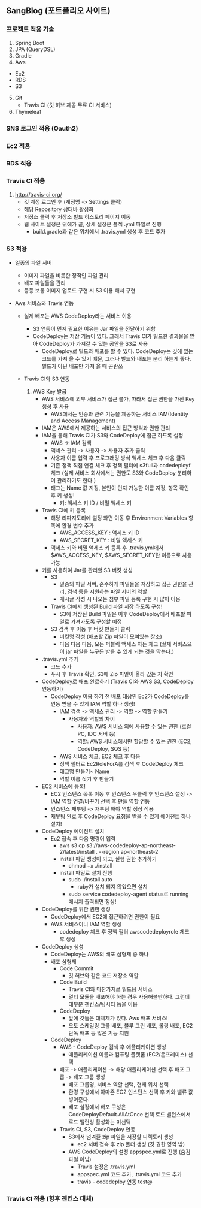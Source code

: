 ## SangBlog (포트폴리오 사이트)
### 프로젝트 적용 기술
1. Spring Boot
2. JPA (QueryDSL)
3. Gradle
4. Aws
  - Ec2
  - RDS
  - S3
5. Git
   - Travis CI (깃 허브 제공 무료 CI 서비스)
6. Thymeleaf

### SNS 로그인 적용 (Oauth2)
### Ec2 적용
### RDS 적용
### Travis CI 적용
1. http://travis-ci.org/
   - 깃 계정 로그인 후 (계정명 -> Settings 클릭)
   - 해당 Repository 상태바 활성화 
   - 저장소 클릭 후 저장소 빌드 히스토리 페이지 이동
   - 웹 사이트 설정은 위에가 끝, 상세 설정은 플젝 .yml 파일로 진행
     - build.gradle과 같은 위치에서 .travis.yml 생성 후 코드 추가
      
### S3 적용     
- 일종의 파일 서버  
  - 이미지 파일을 비롯한 정적인 파일 관리
  - 배포 파일들을 관리 
  - 등등 보통 이미지 업로드 구현 시 S3 이용 해서 구현
  
- Aws 서비스와 Travis 연동
  - 실제 배포는 AWS CodeDeploy라는 서비스 이용
    - S3 연동이 먼저 필요한 이유는 Jar 파일을 전달하기 위함
    - CodeDeploy는 저장 기능이 없다. 그래서 Travis CI가 빌드한 결과물을 받아 CodeDeploy가 가져갈 수 있는 공안을 S3로 사용
      - CodeDeploy로 빌드와 배포를 할 수 있다. CodeDeploy는 깃에 있는 코드를 가져 올 수 있기 떄문, 그러나 빌드와 배포는 분리 하는게 좋다. 빌드가 아닌 배포만 가져 올 때 곤란쓰
      
  - Travis CI와 S3 연동
    1. AWS Key 발급
       - AWS 서비스에 외부 서비스가 접근 불가, 따라서 접근 권한을 가진 Key 생성 후 사용
         - AWS에서는 인증과 관련 기능을 제공하는 서비스 IAM(Identity and Access Management)
       - IAM은 AWS에서 제공하는 서비스의 접근 방식과 권한 관리
       - IAM을 통해 Travis CI가 S3와 CodeDeploy에 접근 하도록 설정
         - AWS -> IAM 검색
         - 액세스 관리 -> 사용자 -> 사용자 추가 클릭
         - 사용자 이름 입력 후 프로그래밍 방식 액세스 체크 후 다음 클릭
         - 기존 정책 직접 연결 체크 후 정책 필터에 s3full과 codedeployf 체크 (실제 서비스 회사에서는 권한도 S3와 CodeDeploy 분리하여 관리하기도 한다.)
         - 태그는 Name 값 지정, 본인이 인지 가능한 이름 지정, 항목 확인 후 키 생성!
           - 키: 액세스 키 ID / 비밀 액세스 키
       - Travis CI에 키 등록
         - 해당 리파지토리에 설정 화면 이동 후 Environment Variables 항목에 환경 변수 추가
           - AWS_ACCESS_KEY : 액세스 키 ID
           - AWS_SECRET_KEY : 비밀 액세스 키
         - 액세스 키와 비밀 액세스 키 등록 후 .travis.yml에서 $AWS_ACCESS_KEY, $AWS_SECRET_KEY란 이름으로 사용 가능
       - 키를 사용하여 Jar를 관리할 S3 버킷 생성
         - S3
           - 일종의 파일 서버, 순수하게 파일들을 저장하고 접근 권한을 관리, 검색 등을 지원하는 파일 서버의 역할
           - 게시글 작성 시 나오는 첨부 파일 등록 구현 시 많이 이용
         - Travis CI에서 생성된 Build 파일 저장 하도록 구성!
           - S3에 저장된 Build 파일은 이후 CodeDeploy에서 배포할 파일로 가져가도록 구성할 예정
         - S3 검색 후 이동 후 버킷 만들기 클릭
           - 버킷명 작성 (배포할 Zip 파일이 모여있는 장소)
           - 다음 다음 다음, 모든 퍼블릭 액세스 차든 체크 (실제 서비스으이 jar 파일을 누구든 받을 수 있게 되는 것을 막는다.)
       - .travis.yml 추가
         - 코드 추가
         - 푸시 후 Travis 확인, S3에 Zip 파일이 올라 갔는 지 확인
       - CodeDeploy로 배포 완료하기 (Travis CI와 AWS S3, CodeDeploy 연동하기)
         - CodeDeploy 이용 하기 전 배포 대상인 Ec2가 CodeDeploy를 연동 받을 수 있게 IAM 역할 하나 생성!
           - IAM 검색 -> 액세스 관리 -> 역할 -> 역할 만들기
             - 사용자와 역할의 차이
               - 사용자: AWS 서비스 외에 사용할 수 있는 권한 (로컬 PC, IDC 서버 등)
               - 역할: AWS 서비스에서만 할당할 수 있는 권한 (EC2, CodeDeploy, SQS 등)
           - AWS 서비스 체크, EC2 체크 후 다음
           - 정책 필터로 Ec2RoleForA를 검색 후 CodeDeploy 체크
           - 태그명 만들기~ Name
           - 역할 이름 짓기 후 만들기
       - EC2 서비스에 등록!
         - EC2 인스턴스 목록 이동 후 인스턴스 우클릭 후 인스턴스 설정 -> IAM 역할 연결/바꾸기 선택 후 만들 역할 연동
         - 인스턴스 재부팅 -> 재부팅 해야 역할 정상 적용
         - 재부팅 완료 후 CodeDeploy 요청을 받을 수 있게 에이전트 하나 설치!
       - CodeDeploy 에이전트 설치
         - Ec2 접속 후 다음 명령어 입력
           - aws s3 cp s3://aws-codedeploy-ap-northeast-2/latest/install . --region ap-northeast-2
           - install 파일 생성이 되고, 실행 권한 추가하기 
             - chmod +x ./install
           - install 파일로 설치 진행
             - sudo ./install auto
               - ruby가 설치 되지 않았으면 설치
             - sudo service codedeploy-agent status로 running 메시지 출력되면 정상!
       - CodeDeploy를 위한 권한 생성
         - CodeDeploy에서 EC2에 접근하려면 권한이 필요
         - AWS 서비스이니 IAM 역할 생성
           - codedeploy 체크 후 정책 필터 awscodedeployrole 체크 후 생성
       - CodeDeploy 생성
         - CodeDeploy는 AWS의 배포 삼형제 중 하나
         - 배포 삼형제
           - Code Commit
             - 깃 허브와 같은 코드 저장소 역할 
           - Code Build
             - Travis CI와 마찬가지로 빌드용 서비스
             - 멀티 모듈을 배포해야 하는 경우 사용해볼만하다. 그런데 대부분 젠킨스/팀시티 등을 이용
           - CodeDeploy
             - 앞에 것들은 대체제가 있다. Aws 배포 서비스!
             - 오토 스케일링 그룹 배포, 블루 그린 배포, 롤링 배포, EC2 단독 배포 등 많은 기능 지원
         - CodeDeploy
           - AWS - CodeDeploy 검색 후 애플리케이션 생성
             - 애플리케이션 이름과 컴퓨팅 플랫폼 (EC2/온프레미스) 선택
           - 배포 -> 애플리케이션 -> 해당 애플리케이션 선택 후 배포 그룹 -> 배포 그룹 생성
             - 배포 그룹명, 서비스 역할 선택, 현재 위치 선택
             - 환경 구성에서 아마존 EC2 인스턴스 선택 후 키와 밸류 값 넣어준다.
             - 배포 설정에서 배포 구성은 CodeDeployDefault.AllAtOnce 선택 로드 밸런스에서 로드 밸런싱 활성화는 미선택
           - Travis CI, S3, CodeDeploy 연동
             - S3에서 넘겨줄 zip 파일을 저장할 디렉토리 생성
               - ec2 서버 접속 후 zip 폴더 생성 (깃 권한 영역 밖)
             - AWS CodeDeploy의 설정 appspec.yml로 진행 (숨김 파일 아님)
               - Travis 설정은 .travis.yml
               - appspec.yml 코드 추가, .travis.yml 코드 추가
               - travis - codedeploy 연동 test@ 
           
           
         
       
         
      
         
         
### Travis CI 적용 (향후 젠킨스 대체)
